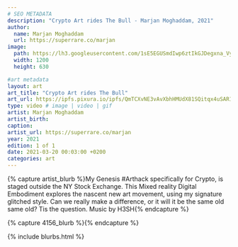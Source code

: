 ```yaml
---
# SEO METADATA
description: "Crypto Art rides The Bull - Marjan Moghaddam, 2021"
author:
  name: Marjan Moghaddam
  url: https://superrare.co/marjan
image:
  path: https://lh3.googleusercontent.com/1sE5EGUSmdIwp6ztIkGJDegxna_Vy1yEgF0GfKbQf6Ags5ZGJITHT6tH4fWYgm1KVOgZB0Er51QlBCoib3Jbu9iQlrwmNrEmUY0k=w1400-k
  width: 1200
  height: 630

#art metadata
layout: art
art_title: "Crypto Art rides The Bull"
art_url: https://ipfs.pixura.io/ipfs/QmTCXvNE3vAvXbhHMUdX81SQitqx4uSAR1Q6ruixus2YsG/CryptoArtRidestheBull2.mp4
type: video # image | video | gif
artist: Marjan Moghaddam
artist_birth: 
caption: 
artist_url: https://superrare.co/marjan
year: 2021
edition: 1 of 1
date: 2021-03-20 00:03:00 +0200
categories: art
---
```



{% capture artist_blurb %}My Genesis #Arthack specifically for Crypto, is staged outside the NY Stock Exchange. This Mixed reality Digital Embodiment explores the nascent new art movement, using my signature glitched style. Can we really make a difference, or it will it be the same old same old? Tis the question. Music by H3SH{% endcapture %}

{% capture 4156_blurb %}{% endcapture %}


{% include blurbs.html %}
		
